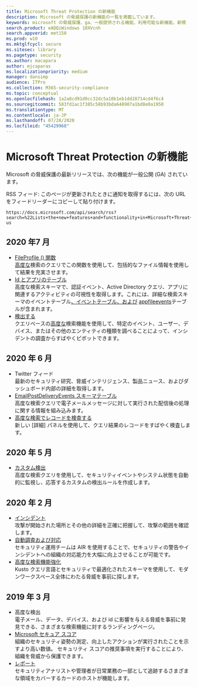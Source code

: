 ```yaml
---
title: Microsoft Threat Protection の新機能
description: Microsoft の脅威保護の新機能の一覧を掲載しています。
keywords: microsoft の脅威保護、ga、一般提供される機能、利用可能な新機能、新規
search.product: eADQiWindows 10XVcnh
search.appverid: met150
ms.prod: w10
ms.mktglfcycl: secure
ms.sitesec: library
ms.pagetype: security
ms.author: macapara
author: mjcaparas
ms.localizationpriority: medium
manager: dansimp
audience: ITPro
ms.collection: M365-security-compliance
ms.topic: conceptual
ms.openlocfilehash: 1a2a8cd91d0cc32dc5a10b1eb1dd28714cd4f6c4
ms.sourcegitcommit: 583fd1ac1f385c58b93bda648907a1bd8e0a1950
ms.translationtype: MT
ms.contentlocale: ja-JP
ms.lasthandoff: 07/28/2020
ms.locfileid: "45429968"
---
```

# <a name="whats-new-in-microsoft-threat-protection"></a>Microsoft Threat Protection の新機能

Microsoft の脅威保護の最新リリースでは、次の機能が一般公開 (GA) されています。

RSS フィード: このページが更新されたときに通知を取得するには、次の URL をフィードリーダーにコピーして貼り付けます。
```http
https://docs.microsoft.com/api/search/rss?search=%22Lists+the+new+features+and+functionality+in+Microsoft+Threat+Protection%22&locale=en-us
```
## <a name="july-2020"></a>2020 年7 月
- [FileProfile () 関数](advanced-hunting-fileprofile-function.md) <br> [高度な](advanced-hunting-overview.md)検索のクエリでこの関数を使用して、包括的なファイル情報を使用して結果を充実させます。
- [Id とアプリのテーブル](advanced-hunting-schema-tables.md)<br> 高度な検索スキーマで、認証イベント、Active Directory クエリ、アプリに関連するアクティビティの可視性を取得します。これには、詳細な検索スキーマのイベントテーブル[、イベント](advanced-hunting-identityqueryevents-table.md)[テーブル、および](advanced-hunting-identitylogonevents-table.md) [appfileevents](advanced-hunting-appfileevents-table.md)テーブルが含まれます。
- [検出する](advanced-hunting-go-hunt.md)<br> クエリベースの[高度な](advanced-hunting-overview.md)検索機能を使用して、特定のイベント、ユーザー、デバイス、またはその他のエンティティの種類を調べることによって、インシデントの調査からすばやくピボットできます。

## <a name="june-2020"></a>2020 年 6 月
- Twitter フィード <br> 最新のセキュリティ研究、脅威インテリジェンス、製品ニュース、およびダッシュボード内部の詳細を取得します。
- [EmailPostDeliveryEvents スキーマテーブル](advanced-hunting-emailpostdeliveryevents-table.md) <br> 高度な検索クエリで電子メールメッセージに対して実行された配信後の処理に関する情報を組み込みます。
- [高度な検索でレコードを検査する](advanced-hunting-query-results.md#drill-down-from-query-results) <br> 新しい [詳細] パネルを使用して、クエリ結果のレコードをすばやく検査します。

## <a name="may-2020"></a>2020 年 5 月
- [カスタム検出](custom-detections-overview.md) <br> 高度な検索クエリを使用して、セキュリティイベントやシステム状態を自動的に監視し、応答するカスタムの検出ルールを作成します。

## <a name="february-2020"></a>2020 年 2 月
- [インシデント](incidents-overview.md) <br> 攻撃が開始された場所とその他の詳細を正確に把握して、攻撃の範囲を確認します。
- [自動調査および対応](mtp-autoir.md) <br> セキュリティ運用チームは AIR を使用することで、セキュリティの警告やインシデントへの組織の対応能力を大幅に向上させることが可能です。
- [高度な検索機能強化](advanced-hunting-overview.md) <br> Kusto クエリ言語とセキュリティで最適化されたスキーマを使用して、モダンワークスペース全体にわたる脅威を事前に探します。

## <a name="march-2019"></a>2019 年 3 月
- 高度な検出 <br> 電子メール、データ、デバイス、および id に影響を与える脅威を事前に発見できる、さまざまな検索機能に対するランディングページ。
- [Microsoft セキュア スコア](microsoft-secure-score.md) <br> 組織のセキュリティ姿勢の測定、向上したアクションが実行されたことを示すより高い数値。 セキュリティ スコアの推奨事項を実行することにより、組織を脅威から保護できます。 
- [レポート](monitoring-and-reporting.md) <br>  セキュリティアナリストや管理者が日常業務の一部として追跡するさまざまな領域をカバーするカードのホストが機能します。
